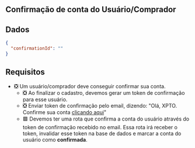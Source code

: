 ## Confirmação de conta do Usuário/Comprador

## Dados
```json
{
  "confirmationId": ""
}
```

## Requisitos
- ❎ Um usuário/comprador deve conseguir confirmar sua conta.
    - ❎ Ao finalizar o cadastro, devemos gerar um token de confirmação para esse usuário.
    - ❎ Enviar token de confirmação pelo email, dizendo: "Olá, XPTO. Confirme sua conta [clicando aqui]()"
    - 🟩 Devemos ter uma rota que confirma a conta do usuário através do token de confirmação recebido no email. Essa rota irá receber o token, invalidar esse token na base de dados e marcar a conta do usuário como **confirmada**.